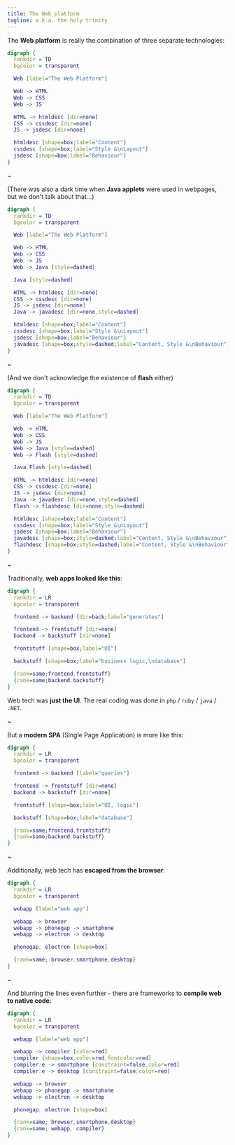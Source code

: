 ```yaml
---
title: The Web platform
tagline: a.k.a. the holy trinity
---
```


The **Web platform** is really the combination of three separate technologies:

```dot
digraph {
  rankdir = TD
  bgcolor = transparent

  Web [label="The Web Platform"]

  Web -> HTML
  Web -> CSS
  Web -> JS

  HTML -> htmldesc [dir=none]
  CSS -> cssdesc [dir=none]
  JS -> jsdesc [dir=none]

  htmldesc [shape=box;label="Content"]
  cssdesc [shape=box;label="Style &\nLayout"]
  jsdesc [shape=box;label="Behaviour"]
}
```

~

(There was also a dark time when **Java applets** were used in webpages, but we don't talk about that...)

```dot
digraph {
  rankdir = TD
  bgcolor = transparent

  Web [label="The Web Platform"]

  Web -> HTML
  Web -> CSS
  Web -> JS
  Web -> Java [style=dashed]

  Java [style=dashed]

  HTML -> htmldesc [dir=none]
  CSS -> cssdesc [dir=none]
  JS -> jsdesc [dir=none]
  Java -> javadesc [dir=none,style=dashed]

  htmldesc [shape=box;label="Content"]
  cssdesc [shape=box;label="Style &\nLayout"]
  jsdesc [shape=box;label="Behaviour"]
  javadesc [shape=box;style=dashed;label="Content, Style &\nBehaviour"]
}
```

~

(And we don't acknowledge the existence of **flash** either)

```dot
digraph {
  rankdir = TD
  bgcolor = transparent

  Web [label="The Web Platform"]

  Web -> HTML
  Web -> CSS
  Web -> JS
  Web -> Java [style=dashed]
  Web -> Flash [style=dashed]

  Java,Flash [style=dashed]

  HTML -> htmldesc [dir=none]
  CSS -> cssdesc [dir=none]
  JS -> jsdesc [dir=none]
  Java -> javadesc [dir=none,style=dashed]
  Flash -> flashdesc [dir=none,style=dashed]

  htmldesc [shape=box;label="Content"]
  cssdesc [shape=box;label="Style &\nLayout"]
  jsdesc [shape=box;label="Behaviour"]
  javadesc [shape=box;style=dashed;label="Content, Style &\nBehaviour"]
  flashdesc [shape=box;style=dashed;label="Content, Style &\nBehaviour"]
}
```

~

Traditionally, **web apps looked like this**:

```dot
digraph {
  rankdir = LR
  bgcolor = transparent

  frontend -> backend [dir=back;label="generates"]

  frontend -> frontstuff [dir=none]
  backend -> backstuff [dir=none]

  frontstuff [shape=box;label="UI"]

  backstuff [shape=box;label="business logic,\ndatabase"]

  {rank=same;frontend,frontstuff}
  {rank=same;backend,backstuff}
}
```

Web tech was **just the UI**. The real coding was done in `php` / `ruby` / `java` / `.NET`.

~

But a **modern SPA** (Single Page Application) is more like this:

```dot
digraph {
  rankdir = LR
  bgcolor = transparent

  frontend -> backend [label="queries"]

  frontend -> frontstuff [dir=none]
  backend -> backstuff [dir=none]

  frontstuff [shape=box;label="UI, logic"]

  backstuff [shape=box;label="database"]

  {rank=same;frontend,frontstuff}
  {rank=same;backend,backstuff}
}
```

~

Additionally, web tech has **escaped from the browser**:

```dot
digraph {
  rankdir = LR
  bgcolor = transparent

  webapp [label="web app"]

  webapp -> browser
  webapp -> phonegap -> smartphone
  webapp -> electron -> desktop

  phonegap, electron [shape=box]

  {rank=same; browser,smartphone,desktop}
}
```

~

And blurring the lines even further - there are frameworks to **compile web to native code**:

```dot
digraph {
  rankdir = LR
  bgcolor = transparent

  webapp [label="web app"]

  webapp -> compiler [color=red]
  compiler [shape=box,color=red,fontcolor=red]
  compiler:e -> smartphone [constraint=false,color=red]
  compiler:e -> desktop [constraint=false,color=red]

  webapp -> browser
  webapp -> phonegap -> smartphone
  webapp -> electron -> desktop

  phonegap, electron [shape=box]

  {rank=same; browser,smartphone,desktop}
  {rank=same; webapp, compiler}
}
```
